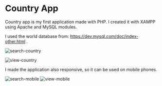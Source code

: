 # Country App

Country app is my first application made with PHP. I created it with XAMPP using Apache and MySQL modules.

I used the world database from: https://dev.mysql.com/doc/index-other.html .

![search-country](https://user-images.githubusercontent.com/83033122/177328877-facde918-17f5-43fd-bece-2867e472b186.png)

![view-country](https://user-images.githubusercontent.com/83033122/177328906-e2aed53a-2599-4660-9f22-40e3bad28e06.png)

I made the application also responsive, so it can be used on mobile phones.

![search-mobile](https://user-images.githubusercontent.com/83033122/177328933-744ed5a1-c7fa-4f6d-96e6-7dce42fd1ac9.png)
![view-mobile](https://user-images.githubusercontent.com/83033122/177328953-92e4442b-5e69-4755-8321-491f7341a6ee.png)
